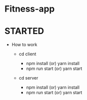 # Fitness-app

# STARTED
* How to work
    - cd client
        + npm install (or) yarn install
        + npm run start (or) yarn start

    - cd server
        + npm install (or) yarn install
        + npm run start (or) yarn start



